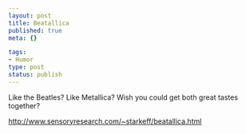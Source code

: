 ```yaml
--- 
layout: post
title: Beatallica
published: true
meta: {}

tags: 
- Humor
type: post
status: publish
---
```

Like the Beatles? Like Metallica? Wish you could get both great tastes together?

<a href="http://www.sensoryresearch.com/~starkeff/beatallica.html">http://www.sensoryresearch.com/~starkeff/beatallica.html</a>
